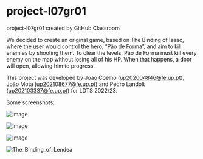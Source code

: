 # project-l07gr01
project-l07gr01 created by GitHub Classroom

We decided to create an original game, based on The Binding of Isaac, where the user would control the hero, “Pão de Forma”, and aim to kill enemies by shooting them.
To clear the levels, Pão de Forma must kill every enemy on the map without losing all of his HP. When that happens, a door will open, allowing him to progress.

This project was developed by João Coelho (up202004846@fe.up.pt), João Mota (up202108677@fe.up.pt) and Pedro Landolt (up202103337@fe.up.pt) for LDTS 2022/23.

Some screenshots:

![image](https://user-images.githubusercontent.com/92723402/207059444-d1b64b62-30e9-43b0-9f56-ff92a1467850.png)

![image](https://user-images.githubusercontent.com/92723402/207061892-1fc0c342-9a6c-4eb4-9f5e-c4986ec9c921.png)

![image](https://user-images.githubusercontent.com/92723402/207059994-04a1ffb0-e3cf-4b0f-a973-94e4b2df416d.png)

![The_Binding_of_Lendea](https://user-images.githubusercontent.com/92723402/209191871-bfb48d2a-4ade-449a-8a25-d6ca439960f5.gif)
